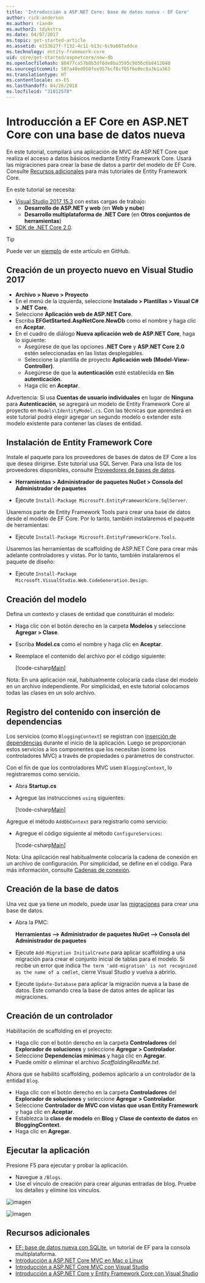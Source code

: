 ```yaml
---
title: 'Introducción a ASP.NET Core: base de datos nueva - EF Core'
author: rick-anderson
ms.author: riande
ms.author2: tdykstra
ms.date: 04/07/2017
ms.topic: get-started-article
ms.assetid: e153627f-f132-4c11-b13c-6c9a607addce
ms.technology: entity-framework-core
uid: core/get-started/aspnetcore/new-db
ms.openlocfilehash: 80477ca57b8b3df6de8ba3595c9056c6b8412040
ms.sourcegitcommit: 507a40ed050fee957bcf8cf05f6e0ec8a3b1a363
ms.translationtype: HT
ms.contentlocale: es-ES
ms.lasthandoff: 04/26/2018
ms.locfileid: "31812578"
---
```

# <a name="getting-started-with-ef-core-on-aspnet-core-with-a-new-database"></a>Introducción a EF Core en ASP.NET Core con una base de datos nueva

En este tutorial, compilará una aplicación de MVC de ASP.NET Core que realiza el acceso a datos básicos mediante Entity Framework Core. Usará las migraciones para crear la base de datos a partir del modelo de EF Core. Consulte [Recursos adicionales](#additional-resources) para más tutoriales de Entity Framework Core.

En este tutorial se necesita:
* [Visual Studio 2017 15.3](https://www.visualstudio.com/downloads/) con estas cargas de trabajo:
  * **Desarrollo de ASP.NET y web** (en **Web y nube**)
  * **Desarrollo multiplataforma de .NET Core** (en **Otros conjuntos de herramientas**)
* [SDK de .NET Core 2.0](https://www.microsoft.com/net/download/core).

> [!TIP]  
> Puede ver un [ejemplo](https://github.com/aspnet/EntityFramework.Docs/tree/master/samples/core/GetStarted/AspNetCore/EFGetStarted.AspNetCore.NewDb) de este artículo en GitHub.

## <a name="create-a-new-project-in-visual-studio-2017"></a>Creación de un proyecto nuevo en Visual Studio 2017

* **Archivo > Nuevo > Proyecto**
* En el menú de la izquierda, seleccione **Instalado > Plantillas > Visual C# > .NET Core**.
* Seleccione **Aplicación web de ASP.NET Core**.
* Escriba **EFGetStarted.AspNetCore.NewDb** como el nombre y haga clic en **Aceptar**.
* En el cuadro de diálogo **Nueva aplicación web de ASP.NET Core**, haga lo siguiente:
  * Asegúrese de que las opciones **.NET Core** y **ASP.NET Core 2.0** estén seleccionadas en las listas desplegables.
  * Seleccione la plantilla de proyecto **Aplicación web (Model-View-Controller)**.
  * Asegúrese de que la **autenticación** esté establecida en **Sin autenticación**.
  * Haga clic en **Aceptar**.

Advertencia: Si usa **Cuentas de usuario individuales** en lugar de **Ninguna** para **Autenticación**, se agregará un modelo de Entity Framework Core al proyecto en `Models\IdentityModel.cs`. Con las técnicas que aprenderá en este tutorial podrá elegir agregar un segundo modelo o extender este modelo existente para contener las clases de entidad.

## <a name="install-entity-framework-core"></a>Instalación de Entity Framework Core

Instale el paquete para los proveedores de bases de datos de EF Core a los que desea dirigirse. Este tutorial usa SQL Server. Para una lista de los proveedores disponibles, consulte [Proveedores de bases de datos](../../providers/index.md).

* **Herramientas > Administrador de paquetes NuGet > Consola del Administrador de paquetes**

* Ejecute `Install-Package Microsoft.EntityFrameworkCore.SqlServer`.

Usaremos parte de Entity Framework Tools para crear una base de datos desde el modelo de EF Core. Por lo tanto, también instalaremos el paquete de herramientas:

* Ejecute `Install-Package Microsoft.EntityFrameworkCore.Tools`.

Usaremos las herramientas de scaffolding de ASP.NET Core para crear más adelante controladores y vistas. Por lo tanto, también instalaremos el paquete de diseño:

* Ejecute `Install-Package Microsoft.VisualStudio.Web.CodeGeneration.Design`.

## <a name="create-the-model"></a>Creación del modelo

Defina un contexto y clases de entidad que constituirán el modelo:

* Haga clic con el botón derecho en la carpeta **Modelos** y seleccione **Agregar > Clase**.
* Escriba **Model.cs** como el nombre y haga clic en **Aceptar**.
* Reemplace el contenido del archivo por el código siguiente:

  [!code-csharp[Main](../../../../samples/core/GetStarted/AspNetCore/EFGetStarted.AspNetCore.NewDb/Models/Model.cs)]

Nota: En una aplicación real, habitualmente colocaría cada clase del modelo en un archivo independiente. Por simplicidad, en este tutorial colocamos todas las clases en un solo archivo.

## <a name="register-your-context-with-dependency-injection"></a>Registro del contenido con inserción de dependencias

Los servicios (como `BloggingContext`) se registran con [inserción de dependencias](http://docs.asp.net/en/latest/fundamentals/dependency-injection.html) durante el inicio de la aplicación. Luego se proporcionan estos servicios a los componentes que los necesitan (como los controladores MVC) a través de propiedades o parámetros de constructor.

Con el fin de que los controladores MVC usen `BloggingContext`, lo registraremos como servicio.

* Abra **Startup.cs**
* Agregue las instrucciones `using` siguientes:

  [!code-csharp[Main](../../../../samples/core/GetStarted/AspNetCore/EFGetStarted.AspNetCore.NewDb/Startup.cs#AddedUsings)]

Agregue el método `AddDbContext` para registrarlo como servicio:

* Agregue el código siguiente al método `ConfigureServices`:

  [!code-csharp[Main](../../../../samples/core/GetStarted/AspNetCore/EFGetStarted.AspNetCore.NewDb/Startup.cs?name=ConfigureServices&highlight=7-8)]

Nota: Una aplicación real habitualmente colocaría la cadena de conexión en un archivo de configuración. Por simplicidad, se define en el código. Para más información, consulte [Cadenas de conexión](../../miscellaneous/connection-strings.md).

## <a name="create-your-database"></a>Creación de la base de datos

Una vez que ya tiene un modelo, puede usar las [migraciones](https://docs.microsoft.com/aspnet/core/data/ef-mvc/migrations#introduction-to-migrations) para crear una base de datos.

* Abra la PMC:

  **Herramientas –> Administrador de paquetes NuGet –> Consola del Administrador de paquetes**
* Ejecute `Add-Migration InitialCreate` para aplicar scaffolding a una migración para crear el conjunto inicial de tablas para el modelo. Si recibe un error que indica `The term 'add-migration' is not recognized as the name of a cmdlet`, cierre Visual Studio y vuelva a abrirlo.
* Ejecute `Update-Database` para aplicar la migración nueva a la base de datos. Este comando crea la base de datos antes de aplicar las migraciones.

## <a name="create-a-controller"></a>Creación de un controlador

Habilitación de scaffolding en el proyecto:

* Haga clic con el botón derecho en la carpeta **Controladores** del **Explorador de soluciones** y seleccione **Agregar > Controlador**.
* Seleccione **Dependencias mínimas** y haga clic en **Agregar**.
* Puede omitir o eliminar el archivo *ScaffoldingReadMe.txt*.

Ahora que se habilitó scaffolding, podemos aplicarlo a un controlador de la entidad `Blog`.

* Haga clic con el botón derecho en la carpeta **Controladores** del **Explorador de soluciones** y seleccione **Agregar > Controlador**.
* Seleccione **Controlador de MVC con vistas que usan Entity Framework** y haga clic en **Aceptar**.
* Establezca la **clase de modelo** en **Blog** y **Clase de contexto de datos** en **BloggingContext**.
* Haga clic en **Agregar**.


## <a name="run-the-application"></a>Ejecutar la aplicación

Presione F5 para ejecutar y probar la aplicación.

* Navegue a `/Blogs`.
* Use el vínculo de creación para crear algunas entradas de blog. Pruebe los detalles y elimine los vínculos.

![imagen](_static/create.png)

![imagen](_static/index-new-db.png)

## <a name="additional-resources"></a>Recursos adicionales

* [EF: base de datos nueva con SQLite](xref:core/get-started/netcore/new-db-sqlite), un tutorial de EF para la consola multiplataforma.
* [Introducción a ASP.NET Core MVC en Mac o Linux](https://docs.microsoft.com/aspnet/core/tutorials/first-mvc-app-xplat/index)
* [Introducción a ASP.NET Core MVC con Visual Studio](https://docs.microsoft.com/aspnet/core/tutorials/first-mvc-app/index)
* [Introducción a ASP.NET Core y Entity Framework Core con Visual Studio](https://docs.microsoft.com/aspnet/core/data/ef-mvc/index)
